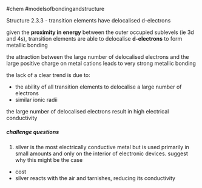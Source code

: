 #chem #modelsofbondingandstructure   
  
Structure 2.3.3 - transition elements have delocalised $\text{d}$-electrons  
  
given the **proximity in energy** between the outer occupied sublevels (ie 3d and 4s), transition elements are able to delocalise **d-electrons** to form metallic bonding  
  
the attraction between the large number of delocalised electrons and the large positive charge on metal cations leads to very strong metallic bonding  
  
the lack of a clear trend is due to:  
- the ability of all transition elements to delocalise a large number of electrons  
- similar ionic radii  
  
the large number of delocalised electrons result in high electrical conductivity  
  
##### challenge questions  
1. silver is the most electrically conductive metal but is used primarily in small amounts and only on the interior of electronic devices. suggest why this might be the case  
  
- cost  
- silver reacts with the air and tarnishes, reducing its conductivity